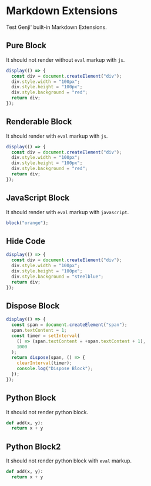 # Markdown Extensions

Test Genji' built-in Markdown Extensions.

## Pure Block

It should not render without `eval` markup with `js`.

```js
display(() => {
  const div = document.createElement("div");
  div.style.width = "100px";
  div.style.height = "100px";
  div.style.background = "red";
  return div;
});
```

## Renderable Block

It should render with `eval` markup with `js`.

```js eval {0,4}
display(() => {
  const div = document.createElement("div");
  div.style.width = "100px";
  div.style.height = "100px";
  div.style.background = "red";
  return div;
});
```

## JavaScript Block

It should render with `eval` markup with `javascript`.

```javascript eval
block("orange");
```

## Hide Code

```js eval code=false
display(() => {
  const div = document.createElement("div");
  div.style.width = "100px";
  div.style.height = "100px";
  div.style.background = "steelblue";
  return div;
});
```

## Dispose Block

```js eval
display(() => {
  const span = document.createElement("span");
  span.textContent = 1;
  const timer = setInterval(
    () => (span.textContent = +span.textContent + 1),
    1000
  );
  return dispose(span, () => {
    clearInterval(timer);
    console.log("Dispose Block");
  });
});
```

## Python Block

It should not render python block.

```python
def add(x, y):
  return x + y
```

## Python Block2

It should not render python block with `eval` markup.

```python eval
def add(x, y):
  return x + y
```
